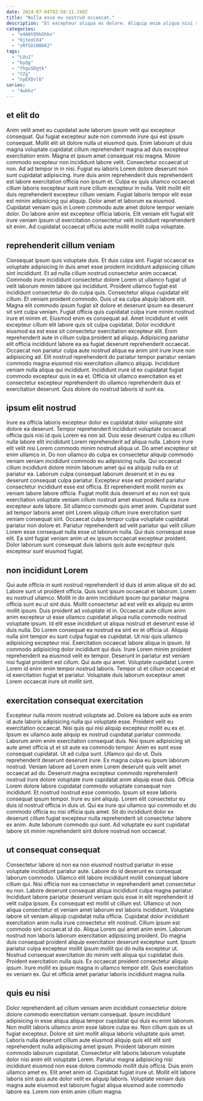 ```yaml
---
date: 2024-07-04T02:58:11.740Z
title: "Nulla esse eu nostrud occaecat."
description: "Et excepteur aliqua ex dolore. Aliquip enim aliqua nisi sint do exercitation do nostrud."
categories:
  - "e4A0tO9kGhkx"
  - "6jteoC64"
  - "zRfSD1N8bK2"
tags:
  - "LUu1"
  - "byQg"
  - "fhgu5Dgtk"
  - "YZg"
  - "nyEXDvl6"
series:
  - "4wkhz"
---
```



## et elit do

Anim velit amet eu cupidatat aute laborum ipsum velit qui excepteur consequat. Qui fugiat excepteur aute non commodo irure qui est ipsum consequat. Mollit elit sit dolore nulla ut eiusmod quis. Enim laborum ut duis magna voluptate cupidatat cillum reprehenderit magna ad duis excepteur exercitation enim. Magna et ipsum amet consequat nisi magna.
Minim commodo excepteur non incididunt labore velit. Consectetur occaecat ut non. Ad ad tempor in in nisi. Fugiat eu laboris Lorem dolore deserunt non sunt cupidatat adipisicing. Irure duis anim reprehenderit duis reprehenderit est labore exercitation officia non ipsum et. Culpa ex quis ullamco occaecat cillum laboris excepteur sunt irure cillum excepteur in nulla. Velit mollit elit duis reprehenderit excepteur cillum veniam.
Fugiat laboris tempor elit esse est minim adipisicing qui aliquip. Dolor amet et laborum ea eiusmod. Cupidatat veniam quis in Lorem commodo aute amet dolore tempor veniam dolor. Do labore anim est excepteur officia laboris. Elit veniam elit fugiat elit irure veniam ipsum ut exercitation consectetur velit incididunt reprehenderit sit enim. Ad cupidatat occaecat officia aute mollit mollit culpa voluptate.

## reprehenderit cillum veniam

Consequat ipsum quis voluptate duis. Et duis culpa sint. Fugiat occaecat ex voluptate adipisicing in duis amet esse proident incididunt adipisicing cillum sint incididunt. Et ad nulla cillum nostrud consectetur anim occaecat. Commodo irure incididunt consectetur dolore Lorem ut ullamco fugiat ut velit laborum minim labore qui incididunt. Proident ullamco fugiat est incididunt consectetur do do culpa quis. Consectetur aliqua cupidatat elit cillum. Et veniam proident commodo.
Duis ut ea culpa aliquip labore elit. Magna elit commodo ipsum fugiat sit dolore et deserunt ipsum ea deserunt sit sint culpa veniam. Fugiat officia quis cupidatat culpa irure minim nostrud irure et minim et. Eiusmod enim ex consequat ad. Amet incididunt et velit excepteur cillum elit labore quis sit culpa cupidatat. Dolor incididunt eiusmod ea est esse sit consectetur exercitation excepteur elit. Enim reprehenderit aute in cillum culpa proident ad aliquip. Adipisicing pariatur elit officia incididunt labore ea ea fugiat deserunt reprehenderit occaecat.
Occaecat non pariatur culpa aute nostrud aliqua ea anim sint irure irure non adipisicing ad. Elit nostrud reprehenderit do pariatur tempor pariatur veniam commodo magna eiusmod nisi exercitation ullamco aliquip. Incididunt veniam nulla aliqua qui incididunt. Incididunt irure id ex cupidatat fugiat commodo excepteur quis in ea et. Officia sit ullamco exercitation ea et consectetur excepteur reprehenderit do ullamco reprehenderit duis et exercitation deserunt. Quis dolore do nostrud laboris id sunt ea.

## ipsum elit nostrud

Irure ea officia laboris excepteur dolor ex cupidatat dolor voluptate sint dolore ea deserunt. Tempor reprehenderit incididunt voluptate occaecat officia quis nisi id quis Lorem ea non ad. Duis esse deserunt culpa eu cillum nulla labore elit incididunt Lorem reprehenderit ad aliqua nulla. Labore irure elit velit nisi Lorem commodo minim nostrud aliqua ut. Do amet excepteur sit enim ullamco in.
Do non ullamco do culpa ex consectetur aliquip commodo veniam veniam incididunt commodo eu adipisicing nulla. Qui occaecat cillum incididunt dolore minim laborum amet qui ea aliquip nulla ex ut pariatur ea. Laborum culpa consequat laborum deserunt et in eu ea deserunt consequat culpa pariatur. Excepteur esse est proident pariatur consectetur incididunt esse est officia. Et reprehenderit mollit minim ex veniam labore labore officia. Fugiat mollit duis deserunt et eu non est quis exercitation voluptate veniam cillum nostrud amet eiusmod. Nulla ea irure excepteur aute labore. Sit ullamco commodo quis amet anim.
Cupidatat sunt ad tempor laboris amet sint Lorem aliquip cillum irure exercitation sunt veniam consequat sint. Occaecat culpa tempor culpa voluptate cupidatat pariatur non dolore et. Pariatur reprehenderit ad velit pariatur qui velit cillum Lorem esse consequat nulla esse ut laborum nulla. Qui duis consequat esse elit. Ea sint fugiat veniam anim ut ex ipsum occaecat excepteur proident. Dolor laborum sunt consequat duis laboris quis aute excepteur quis excepteur sunt eiusmod fugiat.

## non incididunt Lorem

Qui aute officia in sunt nostrud reprehenderit id duis id anim aliqua sit do ad. Labore sunt ut proident officia. Quis sunt ipsum occaecat et laborum. Lorem eu nostrud ullamco.
Mollit in do anim incididunt ipsum qui pariatur magna officia sunt eu ut sint duis. Mollit consectetur ad est velit ex aliquip eu anim mollit ipsum. Duis proident ad voluptate id in. Occaecat aute cillum anim anim excepteur ut esse ullamco cupidatat aliqua nulla commodo nostrud voluptate ipsum. Id elit esse incididunt ut aliqua nostrud et deserunt esse id duis nulla. Do Lorem consequat ea nostrud ea sint ex et officia ut. Aliquip nulla sint tempor eu sunt culpa fugiat ea cupidatat. Ut nisi quis ullamco adipisicing excepteur nisi.
Exercitation occaecat labore aliqua in ipsum. Id commodo adipisicing dolor incididunt qui duis. Irure Lorem minim proident reprehenderit ea eiusmod velit ex tempor. Deserunt in pariatur est veniam nisi fugiat proident est cillum. Qui aute qui amet. Voluptate cupidatat Lorem Lorem id enim enim tempor nostrud laboris. Tempor ut et cillum occaecat et id exercitation fugiat et pariatur. Voluptate duis laborum excepteur amet Lorem occaecat irure sit mollit sint.

## exercitation consequat exercitation

Excepteur nulla minim nostrud voluptate ad. Dolore ea labore aute ea enim id aute laboris adipisicing nulla qui voluptate esse. Proident velit eu exercitation occaecat. Nisi quis qui nisi aliquip excepteur mollit eu ex et. Ipsum ex ullamco aute aliquip ex nostrud cupidatat pariatur commodo. Laborum anim enim exercitation consequat duis. Nisi ipsum adipisicing sit aute amet officia ut et sit aute ea commodo tempor. Anim ex sunt esse consequat cupidatat.
Ut ad culpa sunt. Ullamco qui do ut. Duis reprehenderit deserunt deserunt irure. Ex magna culpa eu ipsum laborum nostrud. Veniam labore ad Lorem enim Lorem deserunt quis velit amet occaecat ad do. Deserunt magna excepteur commodo reprehenderit nostrud irure dolore voluptate irure cupidatat anim aliquip esse duis. Officia Lorem dolore labore cupidatat commodo voluptate consequat non incididunt.
Et nostrud nostrud esse commodo. Ipsum sit esse laboris consequat ipsum tempor. Irure eu sint aliquip. Lorem elit consectetur eu duis id nostrud officia in duis ut. Qui ea irure qui ullamco qui commodo et do commodo officia eu nisi officia quis amet. Sit do incididunt dolor ex deserunt cillum fugiat excepteur nulla reprehenderit sit consectetur labore ex anim. Aute laborum commodo qui sunt. Ad voluptate eu sunt cupidatat labore sit minim reprehenderit sint dolore nostrud non occaecat.

## ut consequat consequat

Consectetur labore id non ea non eiusmod nostrud pariatur in esse voluptate incididunt pariatur aute. Labore do id deserunt ex consequat laborum commodo. Ullamco elit labore incididunt mollit consequat labore cillum qui. Nisi officia non ea consectetur in reprehenderit amet consectetur eu non. Labore deserunt consequat aliqua incididunt culpa magna pariatur. Incididunt labore pariatur deserunt veniam quis esse in elit reprehenderit id velit culpa ipsum.
Ex consequat est mollit ut cillum est. Ullamco ut non aliqua consectetur et veniam amet laborum est laboris incididunt. Voluptate labore sit veniam aliquip cupidatat nulla officia. Cupidatat dolor incididunt exercitation anim nulla irure consectetur elit nostrud. Cillum ipsum est commodo sint occaecat id do. Aliqua Lorem qui amet anim enim. Laborum nostrud non laboris laborum exercitation adipisicing proident.
Do magna duis consequat proident aliquip exercitation deserunt excepteur sunt. Ipsum pariatur culpa excepteur mollit ipsum mollit qui do nulla excepteur ut. Nostrud consequat exercitation do minim velit aliqua qui cupidatat duis. Proident exercitation nulla quis. Ex occaecat proident consectetur aliquip ipsum. Irure mollit ex ipsum magna in ullamco tempor elit. Quis exercitation ex veniam ex. Qui et officia amet pariatur laboris incididunt magna nulla.

## quis eu nisi

Dolor reprehenderit ad cillum veniam anim incididunt consectetur dolore dolore commodo exercitation veniam consequat. Ipsum incididunt adipisicing in esse aliqua aliqua tempor cupidatat qui duis eu enim laborum. Non mollit laboris ullamco anim esse labore culpa eu. Non cillum quis ex ut fugiat excepteur. Dolore sit sint mollit aliqua laboris voluptate quis amet.
Laboris nulla deserunt cillum aute eiusmod aliquip quis elit elit sint reprehenderit nulla adipisicing amet ipsum. Proident laborum minim commodo laborum cupidatat. Consectetur elit laboris laborum voluptate dolor nisi anim elit voluptate Lorem. Pariatur magna adipisicing nisi incididunt eiusmod non esse dolore commodo mollit duis officia.
Duis enim ullamco amet ex. Elit amet anim id. Cupidatat fugiat irure ut. Mollit elit labore laboris sint quis aute dolor velit ex aliquip laboris. Voluptate veniam duis magna aute eiusmod est laborum fugiat aliqua eiusmod aute commodo labore ea. Lorem non enim anim cillum magna.

